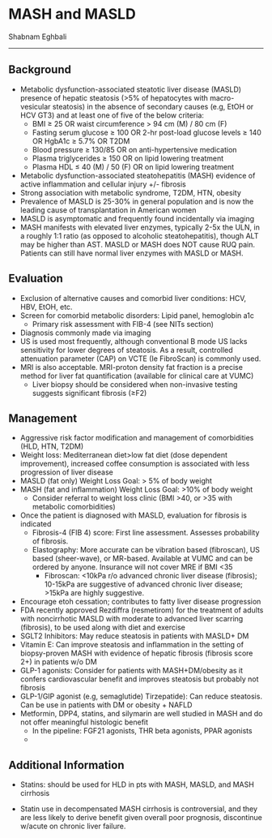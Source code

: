 # MASH and MASLD

Shabnam Eghbali

---

## Background

- Metabolic dysfunction-associated steatotic liver disease (MASLD) presence of hepatic steatosis (>5% of hepatocytes with macro-vesicular steatosis) in the absence of secondary causes (e.g, EtOH or HCV GT3) and at least one of five of the below criteria:
    - BMI ≥ 25 OR waist circumference > 94 cm (M) / 80 cm (F)
    - Fasting serum glucose ≥ 100 OR 2-hr post-load glucose levels ≥ 140 OR HgbA1c ≥ 5.7% OR T2DM
    - Blood pressure ≥ 130/85 OR on anti-hypertensive medication
    - Plasma triglycerides ≥ 150 OR on lipid lowering treatment
    - Plasma HDL ≤ 40 (M) / 50 (F) OR on lipid lowering treatment
- Metabolic dysfunction-associated steatohepatitis (MASH) evidence of active inflammation and cellular injury +/- fibrosis
- Strong association with metabolic syndrome, T2DM, HTN, obesity
- Prevalence of MASLD is 25-30% in general population and is now the leading cause of
transplantation in American women
- MASLD is asymptomatic and frequently found incidentally via imaging
- MASH manifests with elevated liver enzymes, typically 2-5x the ULN, in a roughly 1:1 ratio (as opposed to alcoholic steatohepatitis), though ALT may be higher than AST. MASLD or MASH does NOT cause RUQ pain. Patients can still have normal liver enzymes with MASLD or MASH.

## Evaluation

- Exclusion of alternative causes and comorbid liver conditions: HCV, HBV, EtOH, etc.
- Screen for comorbid metabolic disorders: Lipid panel, hemoglobin a1c
    - Primary risk assessment with FIB-4 (see NITs section)
- Diagnosis commonly made via imaging
- US is used most frequently, although conventional B mode US lacks sensitivity for lower
degrees of steatosis. As a result, controlled attenuation parameter (CAP) on VCTE (Ie
FibroScan) is commonly used.
- MRI is also acceptable. MRI-proton density fat fraction is a precise method for liver fat quantification (available for clinical care at VUMC)
    - Liver biopsy should be considered when non-invasive testing suggests significant fibrosis (≥F2)
        
## Management

- Aggressive risk factor modification and management of comorbidities (HLD, HTN, T2DM)
- Weight loss: Mediterranean diet>low fat diet (dose dependent improvement), increased coffee consumption is associated with less progression of liver disease
- MASLD (fat only) Weight Loss Goal: > 5% of body weight
- MASH (fat and inflammation) Weight Loss Goal: >10% of body weight
    - Consider referral to weight loss clinic (BMI >40, or >35 with metabolic comorbidities)
- Once the patient is diagnosed with MASLD, evaluation for fibrosis is indicated
    - Fibrosis-4 (FIB 4) score: First line assessment. Assesses probability of fibrosis.
    - Elastography: More accurate can be vibration based (fibroscan), US based (sheer-wave), or MR-based. Available at VUMC and can be ordered by anyone. Insurance will not cover MRE if BMI <35
        - Fibroscan: <10kPa r/o advanced chronic liver disease (fibrosis); 10-15kPa are
suggestive of advanced chronic liver disease; >15kPa are highly suggestive.
- Encourage etoh cessation; contributes to fatty liver disease progression
- FDA recently approved Rezdiffra (resmetirom) for the treatment of adults with noncirrhotic MASLD with moderate to advanced liver scarring (fibrosis), to be used along with diet and exercise
- SGLT2 Inhibitors: May reduce steatosis in patients with MASLD+ DM
- Vitamin E: Can improve steatosis and inflammation in the setting of biopsy-proven MASH
with evidence of hepatic fibrosis (fibrosis score 2+) in patients w/o DM
- GLP-1 agonists: Consider for patients with MASH+DM/obesity as it confers cardiovascular
benefit and improves steatosis but probably not fibrosis
- GLP-1/GIP agonist (e.g, semaglutide) Tirzepatide): Can reduce steatosis. Can be use in
patients with DM or obesity + NAFLD
- Metformin, DPP4, statins, and silymarin are well studied in MASH and do not offer
meaningful histologic benefit
    - In the pipeline: FGF21 agonists, THR beta agonists, PPAR agonists
    - 
## Additional Information
- Statins: should be used for HLD in pts with MASH, MASLD, and MASH cirrhosis

- Statin use in decompensated MASH cirrhosis is controversial, and they are less likely to derive benefit given overall poor prognosis, discontinue w/acute on chronic liver failure.
